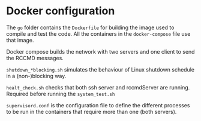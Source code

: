 # Docker configuration
The `go` folder contains the `Dockerfile` for building the image used to compile and test the code. All the containers in the `docker-compose` file use that image.

Docker compose builds the network with two servers and one client to send the RCCMD messages.

`shutdown_*blocking.sh` simulates the behaviour of Linux shutdown schedule in a (non-)blocking way.

`healt_check.sh` checks that both ssh server and rccmdServer are running. Required before running the `system_test.sh`

`supervisord.conf` is the configuration file to define the different processes to be run in the containers that require more than one (both servers).
